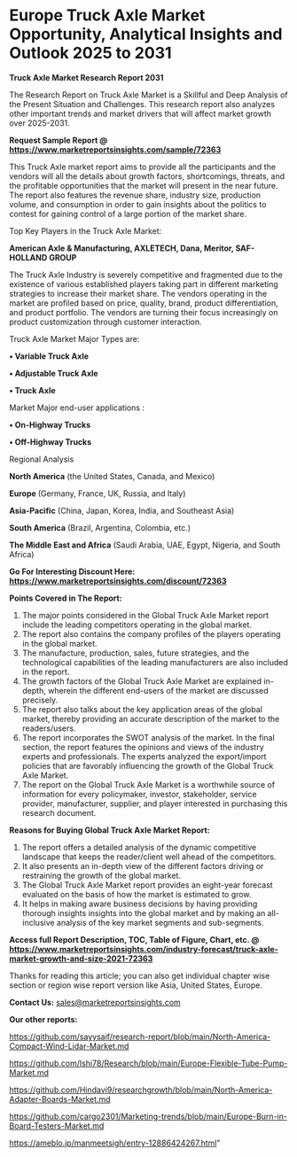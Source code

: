 # Europe Truck Axle Market Opportunity, Analytical Insights and Outlook 2025 to 2031

<strong>Truck Axle Market Research Report 2031</strong>

The Research Report on Truck Axle Market is a Skillful and Deep Analysis of the Present Situation and Challenges. This research report also analyzes other important trends and market drivers that will affect market growth over 2025-2031.

<strong>Request Sample Report @ <a href=https://www.marketreportsinsights.com/sample/72363>https://www.marketreportsinsights.com/sample/72363</a></strong>

This Truck Axle market report aims to provide all the participants and the vendors will all the details about growth factors, shortcomings, threats, and the profitable opportunities that the market will present in the near future. The report also features the revenue share, industry size, production volume, and consumption in order to gain insights about the politics to contest for gaining control of a large portion of the market share.

Top Key Players in the Truck Axle Market:

<strong>American Axle & Manufacturing, AXLETECH, Dana, Meritor, SAF-HOLLAND GROUP</strong>

The Truck Axle Industry is severely competitive and fragmented due to the existence of various established players taking part in different marketing strategies to increase their market share. The vendors operating in the market are profiled based on price, quality, brand, product differentiation, and product portfolio. The vendors are turning their focus increasingly on product customization through customer interaction.

Truck Axle Market Major Types are:

<strong>• Variable Truck Axle

• Adjustable Truck Axle

• Truck Axle</strong>

Market Major end-user applications :

<strong>• On-Highway Trucks

• Off-Highway Trucks</strong>

Regional Analysis

</u><strong><b>North America</b></strong> (the United States, Canada, and Mexico)

<strong><b>Europe </b></strong>(Germany, France, UK, Russia, and Italy)

<strong><b>Asia-Pacific</b></strong> (China, Japan, Korea, India, and Southeast Asia)

<strong><b>South America</b></strong> (Brazil, Argentina, Colombia, etc.)

<strong><b>The Middle East and Africa</b></strong> (Saudi Arabia, UAE, Egypt, Nigeria, and South Africa)

<strong>Go For Interesting Discount Here: <a href=https://www.marketreportsinsights.com/discount/72363>https://www.marketreportsinsights.com/discount/72363</a></strong>

<strong>Points Covered in The Report:</strong>
<ol>
  <li>The major points considered in the Global Truck Axle Market report include the leading competitors operating in the global market.</li>
  <li>The report also contains the company profiles of the players operating in the global market.</li>
  <li>The manufacture, production, sales, future strategies, and the technological capabilities of the leading manufacturers are also included in the report.</li>
  <li>The growth factors of the Global Truck Axle Market are explained in-depth, wherein the different end-users of the market are discussed precisely.</li>
  <li>The report also talks about the key application areas of the global market, thereby providing an accurate description of the market to the readers/users.</li>
  <li>The report incorporates the SWOT analysis of the market. In the final section, the report features the opinions and views of the industry experts and professionals. The experts analyzed the export/import policies that are favorably influencing the growth of the Global Truck Axle Market.</li>
  <li>The report on the Global Truck Axle Market is a worthwhile source of information for every policymaker, investor, stakeholder, service provider, manufacturer, supplier, and player interested in purchasing this research document.</li>
</ol>
<strong>Reasons for Buying Global Truck Axle Market Report:</strong>

<ol>
  <li>The report offers a detailed analysis of the dynamic competitive landscape that keeps the reader/client well ahead of the competitors.</li>
  <li>It also presents an in-depth view of the different factors driving or restraining the growth of the global market.</li>
  <li>The Global Truck Axle Market report provides an eight-year forecast evaluated on the basis of how the market is estimated to grow.</li>
  <li>It helps in making aware business decisions by having providing thorough insights insights into the global market and by making an all-inclusive analysis of the key market segments and sub-segments.</li>
</ol>
<strong>Access full Report Description, TOC, Table of Figure, Chart, etc. @ <a href=https://www.marketreportsinsights.com/industry-forecast/truck-axle-market-growth-and-size-2021-72363>https://www.marketreportsinsights.com/industry-forecast/truck-axle-market-growth-and-size-2021-72363</a></strong>


Thanks for reading this article; you can also get individual chapter wise section or region wise report version like Asia, United States, Europe.

<strong>Contact Us:</strong>
sales@marketreportsinsights.com

<strong>Our other reports:</strong>

<a href=https://github.com/sayysaif/research-report/blob/main/North-America-Compact-Wind-Lidar-Market.md>https://github.com/sayysaif/research-report/blob/main/North-America-Compact-Wind-Lidar-Market.md</a>

<a href=https://github.com/Ishi78/Research/blob/main/Europe-Flexible-Tube-Pump-Market.md>https://github.com/Ishi78/Research/blob/main/Europe-Flexible-Tube-Pump-Market.md</a>

<a href=https://github.com/Hindavi9/researchgrowth/blob/main/North-America-Adapter-Boards-Market.md>https://github.com/Hindavi9/researchgrowth/blob/main/North-America-Adapter-Boards-Market.md</a>

<a href=https://github.com/cargo2301/Marketing-trends/blob/main/Europe-Burn-in-Board-Testers-Market.md>https://github.com/cargo2301/Marketing-trends/blob/main/Europe-Burn-in-Board-Testers-Market.md</a>

<a href=https://ameblo.jp/manmeetsigh/entry-12886424267.html>https://ameblo.jp/manmeetsigh/entry-12886424267.html</a>"
